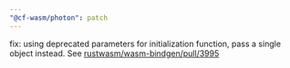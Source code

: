 ```yaml
---
"@cf-wasm/photon": patch
---
```


fix: using deprecated parameters for initialization function, pass a single object instead. See [rustwasm/wasm-bindgen/pull/3995](https://github.com/rustwasm/wasm-bindgen/pull/3995)
